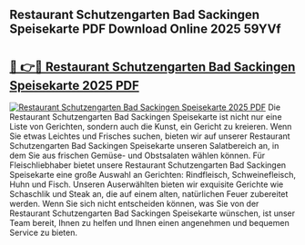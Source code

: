## Restaurant Schutzengarten Bad Sackingen Speisekarte PDF Download Online 2025 59YVf

# <h2><a href="http://gc9mtvi.nevu.top/?p=Restaurant+Schutzengarten+Bad+Sackingen+Speisekarte">🔗 👉🔴 Restaurant Schutzengarten Bad Sackingen Speisekarte 2025 PDF</a></h2>

[![Restaurant Schutzengarten Bad Sackingen Speisekarte 2025 PDF](https://i.imgur.com/dBaPXMq.png)](http://gc9mtvi.nevu.top/?p=Restaurant+Schutzengarten+Bad+Sackingen+Speisekarte)
Die Restaurant Schutzengarten Bad Sackingen Speisekarte ist nicht nur eine Liste von Gerichten, sondern auch die Kunst, ein Gericht zu kreieren. Wenn Sie etwas Leichtes und Frisches suchen, bieten wir auf unserer Restaurant Schutzengarten Bad Sackingen Speisekarte unseren Salatbereich an, in dem Sie aus frischen Gemüse- und Obstsalaten wählen können. Für Fleischliebhaber bietet unsere Restaurant Schutzengarten Bad Sackingen Speisekarte eine große Auswahl an Gerichten: Rindfleisch, Schweinefleisch, Huhn und Fisch. Unseren Auserwählten bieten wir exquisite Gerichte wie Schaschlik und Steak an, die auf einem alten, natürlichen Feuer zubereitet werden. Wenn Sie sich nicht entscheiden können, was Sie von der Restaurant Schutzengarten Bad Sackingen Speisekarte wünschen, ist unser Team bereit, Ihnen zu helfen und Ihnen einen angenehmen und bequemen Service zu bieten.
